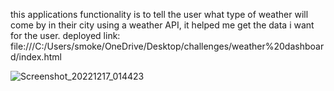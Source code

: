 this applications functionality is to tell the user what type of weather will come by in their city 
using a weather API, it helped me get the data i want for the user.
deployed link: file:///C:/Users/smoke/OneDrive/Desktop/challenges/weather%20dashboard/index.html

![Screenshot_20221217_014423](https://user-images.githubusercontent.com/106643330/208263584-714d608b-40b7-447c-b5a1-63b129ed9c9d.png)
